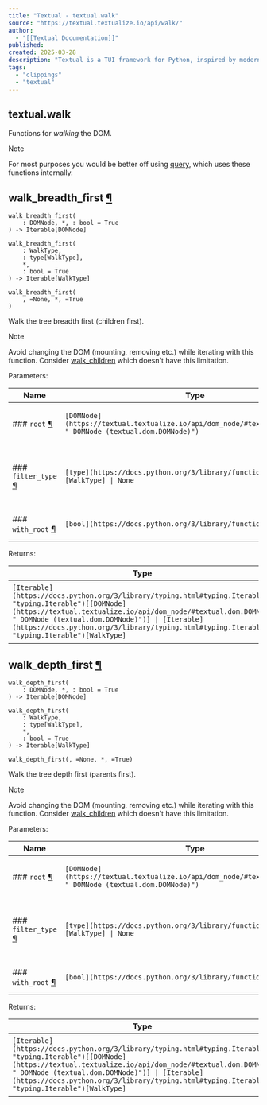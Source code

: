 ```yaml
---
title: "Textual - textual.walk"
source: "https://textual.textualize.io/api/walk/"
author:
  - "[[Textual Documentation]]"
published:
created: 2025-03-28
description: "Textual is a TUI framework for Python, inspired by modern web development."
tags:
  - "clippings"
  - "textual"
---
```

## textual.walk

Functions for *walking* the DOM.

Note

For most purposes you would be better off using [query](https://textual.textualize.io/api/dom_node/#textual.dom.DOMNode.query " query"), which uses these functions internally.

## walk\_breadth\_first [¶](https://textual.textualize.io/api/walk/#textual.walk.walk_breadth_first "Permanent link")

```
walk_breadth_first(
    : DOMNode, *, : bool = True
) -> Iterable[DOMNode]
```
```
walk_breadth_first(
    : WalkType,
    : type[WalkType],
    *,
    : bool = True
) -> Iterable[WalkType]
```

```
walk_breadth_first(
    , =None, *, =True
)
```

Walk the tree breadth first (children first).

Note

Avoid changing the DOM (mounting, removing etc.) while iterating with this function. Consider [walk\_children](https://textual.textualize.io/api/dom_node/#textual.dom.DOMNode.walk_children " walk_children") which doesn't have this limitation.

Parameters:

| Name | Type | Description | Default |
| --- | --- | --- | --- |
| ### `root` [¶](https://textual.textualize.io/api/walk/#textual.walk.walk_breadth_first\(root\) "Permanent link") | `[DOMNode](https://textual.textualize.io/api/dom_node/#textual.dom.DOMNode " DOMNode (textual.dom.DOMNode)")` | The root note (starting point). | *required* |
| ### `filter_type` [¶](https://textual.textualize.io/api/walk/#textual.walk.walk_breadth_first\(filter_type\) "Permanent link") | `[type](https://docs.python.org/3/library/functions.html#type)[WalkType] \| None` | Optional DOMNode subclass to filter by, or `None` for no filter. | `None` |
| ### `with_root` [¶](https://textual.textualize.io/api/walk/#textual.walk.walk_breadth_first\(with_root\) "Permanent link") | `[bool](https://docs.python.org/3/library/functions.html#bool)` | Include the root in the walk. | `True` |

Returns:

| Type | Description |
| --- | --- |
| `[Iterable](https://docs.python.org/3/library/typing.html#typing.Iterable "typing.Iterable")[[DOMNode](https://textual.textualize.io/api/dom_node/#textual.dom.DOMNode " DOMNode (textual.dom.DOMNode)")] \| [Iterable](https://docs.python.org/3/library/typing.html#typing.Iterable "typing.Iterable")[WalkType]` | An iterable of DOMNodes, or the type specified in `filter_type`. |

## walk\_depth\_first [¶](https://textual.textualize.io/api/walk/#textual.walk.walk_depth_first "Permanent link")

```
walk_depth_first(
    : DOMNode, *, : bool = True
) -> Iterable[DOMNode]
```
```
walk_depth_first(
    : WalkType,
    : type[WalkType],
    *,
    : bool = True
) -> Iterable[WalkType]
```

```
walk_depth_first(, =None, *, =True)
```

Walk the tree depth first (parents first).

Note

Avoid changing the DOM (mounting, removing etc.) while iterating with this function. Consider [walk\_children](https://textual.textualize.io/api/dom_node/#textual.dom.DOMNode.walk_children " walk_children") which doesn't have this limitation.

Parameters:

| Name | Type | Description | Default |
| --- | --- | --- | --- |
| ### `root` [¶](https://textual.textualize.io/api/walk/#textual.walk.walk_depth_first\(root\) "Permanent link") | `[DOMNode](https://textual.textualize.io/api/dom_node/#textual.dom.DOMNode " DOMNode (textual.dom.DOMNode)")` | The root note (starting point). | *required* |
| ### `filter_type` [¶](https://textual.textualize.io/api/walk/#textual.walk.walk_depth_first\(filter_type\) "Permanent link") | `[type](https://docs.python.org/3/library/functions.html#type)[WalkType] \| None` | Optional DOMNode subclass to filter by, or `None` for no filter. | `None` |
| ### `with_root` [¶](https://textual.textualize.io/api/walk/#textual.walk.walk_depth_first\(with_root\) "Permanent link") | `[bool](https://docs.python.org/3/library/functions.html#bool)` | Include the root in the walk. | `True` |

Returns:

| Type | Description |
| --- | --- |
| `[Iterable](https://docs.python.org/3/library/typing.html#typing.Iterable "typing.Iterable")[[DOMNode](https://textual.textualize.io/api/dom_node/#textual.dom.DOMNode " DOMNode (textual.dom.DOMNode)")] \| [Iterable](https://docs.python.org/3/library/typing.html#typing.Iterable "typing.Iterable")[WalkType]` | An iterable of DOMNodes, or the type specified in `filter_type`. |